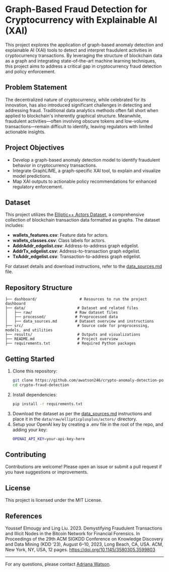 # Graph-Based Fraud Detection for Cryptocurrency with Explainable AI (XAI)

This project explores the application of graph-based anomaly detection and explainable AI (XAI) tools to detect and interpret fraudulent activities in cryptocurrency transactions. By leveraging the structure of blockchain data as a graph and integrating state-of-the-art machine learning techniques, this project aims to address a critical gap in cryptocurrency fraud detection and policy enforcement.

## Problem Statement
The decentralized nature of cryptocurrency, while celebrated for its innovation, has also introduced significant challenges in detecting and addressing fraud. Traditional data analytics methods often fall short when applied to blockchain's inherently graphical structure. Meanwhile, fraudulent activities—often involving obscure tokens and low-volume transactions—remain difficult to identify, leaving regulators with limited actionable insights.

## Project Objectives
- Develop a graph-based anomaly detection model to identify fraudulent behavior in cryptocurrency transactions.
- Integrate GraphLIME, a graph-specific XAI tool, to explain and visualize model predictions.
- Map XAI outputs to actionable policy recommendations for enhanced regulatory enforcement.

## Dataset
This project utilizes the [Elliptic++ Actors Dataset](https://github.com/git-disl/EllipticPlusPlus/tree/main), a comprehensive collection of blockchain transaction data formatted as graphs. The dataset includes:
- **wallets_features.csv**: Feature data for actors.
- **wallets_classes.csv**: Class labels for actors.
- **AddrAddr_edgelist.csv**: Address-to-address graph edgelist.
- **AddrTx_edgelist.csv**: Address-to-transaction graph edgelist.
- **TxAddr_edgelist.csv**: Transaction-to-address graph edgelist.

For dataset details and download instructions, refer to the [data_sources.md](data/data_sources.md) file.


## Repository Structure
```
├── dashboard/                   # Resources to run the project dashboard
├── data/                       # Dataset and related files
│   ├── raw/                   # Raw dataset files
│   ├── processed/             # Preprocessed data
│   ├── data_sources.md        # Dataset overview and instructions
├── src/                        # Source code for preprocessing, models, and utilities
├── results/                    # Outputs and visualizations
├── README.md                   # Project overview
├── requirements.txt            # Required Python packages
```

## Getting Started
1. Clone this repository:
   ```bash
   git clone https://github.com/awatson246/crypto-anomaly-detection-policy.git
   cd crypto-fraud-detection
   ```
2. Install dependencies:
   ```bash
   pip install -r requirements.txt
   ```
3. Download the dataset as per the [data_sources.md](data/data_sources.md) instructions and place it in the `data/raw/ellipticplusplus/actors/` directory.
4. Setup your OpenAI key by creating a .env file in the root of the repo, and adding your key:
   ```bash
   OPENAI_API_KEY=your-api-key-here
   ```

## Contributing
Contributions are welcome! Please open an issue or submit a pull request if you have suggestions or improvements.

## License
This project is licensed under the MIT License.

## References
Youssef Elmougy and Ling Liu. 2023. Demystifying Fraudulent Transactions and Illicit Nodes in the Bitcoin Network for Financial Forensics. In Proceedings of the 29th ACM SIGKDD Conference on Knowledge Discovery and Data Mining (KDD ’23), August 6–10, 2023, Long Beach, CA, USA. ACM, New York, NY, USA, 12 pages. https://doi.org/10.1145/3580305.3599803

---

For any questions, please contact [Adriana Watson](mailto:watso213@purdue.edu).

